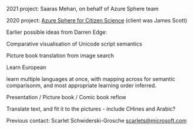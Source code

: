 2021 project: Saaras Mehan, on behalf of Azure Sphere team

2020 project: [Azure Sphere for Citizen
Science](Azure_Sphere_for_Citizen_Science "wikilink") (client was James
Scott)

Earlier possible ideas from Darren Edge:

Comparative visualisation of Unicode script semantics

Picture book translation from image search

Learn European

learn multiple languages at once, with mapping across for semantic
comparisonm, and most appropriate learning order inferred.

Presentation / Picture book / Comic book reflow

Translate text, and fit it to the pictures - include CHines and Arabic?

Previous contact: Scarlet Schwiderski-Grosche scarlets@microsoft.com